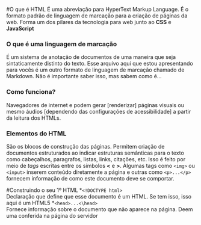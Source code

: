 #O que é HTML
É uma abreviação para HyperText Markup Language. É o formato padrão de linguagem de marcação para a criação de páginas da web. Forma um dos pilares da tecnologia para web junto ao __CSS__ e __JavaScript__

### O que é uma linguagem de marcação
É um sistema de anotação de documentos de uma maneira que seja sintaticamente distinto do texto. Esse arquivo aqui que estou apresentando para vocês é um outro formato de linguagem de marcação chamado de Markdown. Não é importante saber isso, mas sabem como é...

### Como funciona?
Navegadores de internet e podem gerar [renderizar] páginas visuais ou mesmo áudios [dependendo das configurações de acessibilidade] a partir da leitura dos HTMLs.

### Elementos do HTML
São os blocos de construção das páginas. Permitem criação de documentos estruturados ao indicar estruturas semânticas para o texto como cabeçalhos, paragrafos, listas, links, citações, etc. Isso é feito por meio de _tags_ escritas entre os símbolos __<__ e __>__. Algumas tags como `<img>` ou `<input>` inserem conteúdo diretamente a página e outras como `<p>...</p>` fornecem informação de como este documento deve se comportar.

#Construindo o seu 1º HTML
*`<!DOCTYPE html>`  
Declaração que define que esse documento é um HTML. Se tem isso, isso aqui é um HTML5
*`<head>...<\head>`  
Fornece informação sobre o documento que não aparece na página. Deem uma conferida na página do servidor
